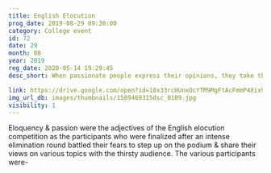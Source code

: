 ```yaml
---
title: English Elocution
prog_date: 2019-08-29 09:30:00
category: College event
id: 72
date: 29
month: 08
year: 2019
reg_date: 2020-05-14 19:29:45
desc_short: When passionate people express their opinions, they take those along with them to explore their world. The Elocution competition was a cascade of ideas that put the audience at the edges of their seats.

link: https://drive.google.com/open?id=18x33rcHUnxOcYTM9MgFtAcFmmP4Xix9t
img_url_db: images/thumbnails/1589469315dsc_0109.jpg
visibility: 1
---
```


Eloquency & passion  were the adjectives of the English elocution competition as the participants who were finalized after an intense elimination round battled their fears to step up on the podium & share their views on various topics with the thirsty audience. The various participants were-
